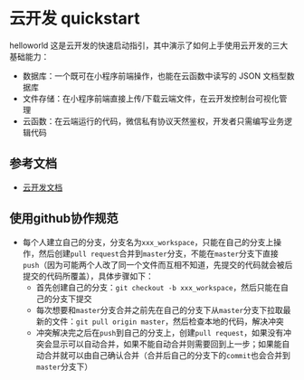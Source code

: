 # 云开发 quickstart
helloworld
这是云开发的快速启动指引，其中演示了如何上手使用云开发的三大基础能力：

- 数据库：一个既可在小程序前端操作，也能在云函数中读写的 JSON 文档型数据库
- 文件存储：在小程序前端直接上传/下载云端文件，在云开发控制台可视化管理
- 云函数：在云端运行的代码，微信私有协议天然鉴权，开发者只需编写业务逻辑代码

## 参考文档

- [云开发文档](https://developers.weixin.qq.com/miniprogram/dev/wxcloud/basis/getting-started.html)

## 使用github协作规范

- 每个人建立自己的分支，分支名为`xxx_workspace`，只能在自己的分支上操作，然后创建`pull request`合并到`master`分支，不能在`master`分支下直接`push`（因为可能两个人改了同一个文件而互相不知道，先提交的代码就会被后提交的代码所覆盖），具体步骤如下：
  - 首先创建自己的分支：`git checkout -b xxx_workspace`，然后只能在自己的分支下提交
  - 每次想要和`master`分支合并之前先在自己的分支下从`master`分支下拉取最新的文件：`git pull origin master`，然后检查本地的代码，解决冲突
  - 冲突解决完之后在`push`到自己的分支上，创建`pull request`，如果没有冲突会显示可以自动合并，如果不能自动合并则需要回到上一步；如果能自动合并就可以由自己确认合并（合并后自己的分支下的`commit`也会合并到`master`分支下）